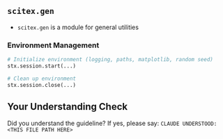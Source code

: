 <!-- ---
!-- Timestamp: 2025-06-14 06:41:51
!-- Author: ywatanabe
!-- File: /home/ywatanabe/.dotfiles/.claude/to_claude/guidelines/python/IMPORTANT-SCITEX-11-gen-module.md
!-- --- -->

## `scitex.gen`

- `scitex.gen` is a module for general utilities

### Environment Management
```python
# Initialize environment (logging, paths, matplotlib, random seed)
stx.session.start(...)

# Clean up environment
stx.session.close(...)
```

## Your Understanding Check
Did you understand the guideline? If yes, please say:
`CLAUDE UNDERSTOOD: <THIS FILE PATH HERE>`

<!-- EOF -->
